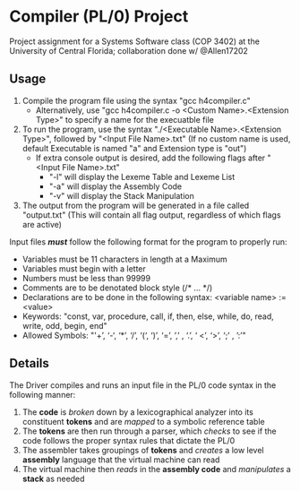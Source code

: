 # Compiler (PL/0) Project
Project assignment for a Systems Software class (COP 3402) at the University of Central Florida; collaboration done w/ @Allen17202

## Usage
1. Compile the program file using the syntax "gcc h4compiler.c"
    - Alternatively, use "gcc h4compiler.c -o \<Custom Name\>.\<Extension Type\>" to specify a name for the execuatble file
2. To run the program, use the syntax "./\<Executable Name\>.\<Extension Type\>", followed by "\<Input File Name\>.txt" (If no custom name is used, default Executable is named "a" and Extension type is "out")
    - If extra console output is desired, add the following flags after "\<Input File Name\>.txt"
        - "-l" will display the Lexeme Table and Lexeme List
        - "-a" will display the Assembly Code
        - "-v" will display the Stack Manipulation
3. The output from the program will be generated in a file called "output.txt" (This will contain all flag output, regardless of which flags are active)

Input files ***must*** follow the following format for the program to properly run:
  * Variables must be 11 characters in length at a Maximum
  * Variables must begin with a letter
  * Numbers must be less than 99999
  * Comments are to be denotated block style (/\* ... \*/)
  * Declarations are to be done in the following syntax: \<variable name\> := \<value\>
  * Keywords: "const, var, procedure, call, if, then, else, while, do, read, write, odd, begin, end"
  * Allowed Symbols: "'+’, ‘-‘, ‘*’, ‘/’, ‘(‘, ‘)’, ‘=’, ’,’ , ‘.’, ‘ <’, ‘>’, ‘;’ , ’:’"
  
## Details
The Driver compiles and runs an input file in the PL/0 code syntax in the following manner:

1. The **code** is *broken* down by a lexicographical analyzer into its constituent **tokens** and are *mapped* to a symbolic reference table
2. The **tokens** are then run through a parser, which *checks* to see if the code follows the proper syntax rules that dictate the PL/0
3. The assembler takes groupings of **tokens** and *creates* a low level **assembly** language that the virtual machine can read
4. The virtual machine then *reads* in the **assembly code** and *manipulates* a **stack** as needed
